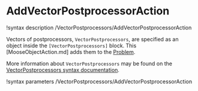 # AddVectorPostprocessorAction

!syntax description /VectorPostprocessors/AddVectorPostprocessorAction

Vectors of postprocessors, `VectorPostprocessors`, are specified as an object inside the
`[VectorPostprocessors]` block. This [MooseObjectAction.md] adds them to the
[Problem](syntax/Problem/index.md).


More information about `VectorPostprocessors` may be found on the
[VectorPostprocessors syntax documentation](syntax/VectorPostprocessors/index.md).

!syntax parameters /VectorPostprocessors/AddVectorPostprocessorAction
